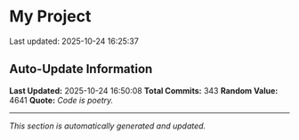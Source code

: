 # My Project


Last updated: 2025-10-24 16:25:37























































































































































































































































































































































## Auto-Update Information

**Last Updated:** 2025-10-24 16:50:08
**Total Commits:** 343
**Random Value:** 4641
**Quote:** _Code is poetry._

---
_This section is automatically generated and updated._